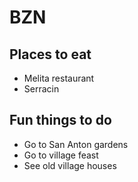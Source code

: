 # BZN

## Places to eat

- Melita restaurant
- Serracin

## Fun things to do

- Go to San Anton gardens
- Go to village feast
- See old village houses
